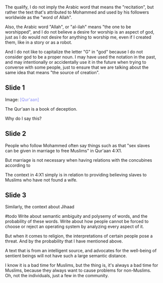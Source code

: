 The qualify, I do not imply the Arabic word that means the "recitation", but rather the text that's attributed to Mohammed and used by his followers worldwide as the "word of Allah".

Also, the Arabic word "Allah", or "al-ilah" means "the one to be worshipped", and I do not believe a desire for worship is an aspect of god, just as I do would not desire for anything to worship me, even if I created them, like in a story or as a robot.

And I do not like to capitalize the letter "G" in "god" because I do not consider god to be a proper noun. I may have used the notation in the past, and may intentionally or accidentally use it in the future when trying to converse with some people, just to ensure that we are talking about the same idea that means "the source of creation".
## Slide 1
Image: <span style="color:#8c90f9">[Qur'aan]</span>

The Qur'aan is a book of deception.

Why do I say this?
## Slide 2

People who follow Mohammed often say things such as that "sex slaves can be given in marriage to free Muslims" in Qur'aan 4:X1.

But marriage is not necessary when having relations with the concubines according to 

The context in 4:X1 simply is in relation to providing believing slaves to Muslims who have not found a wife.

## Slide 3

Similarly, the context about Jihaad


#todo Write about semantic ambiguity and polysemy of words, and the probability of these words.
Write about how people cannot be forced to choose or reject an operating system by analyzing every aspect of it.

But when it comes to religion, the interpretations of certain people pose a threat. And by the probability that I have mentioned above.

A text that is from an intelligent source, and advocates for the well-being of sentient beings will not have such a large semantic distance.


I know it is a bad time for Muslims, but the thing is, it's always a bad time for Muslims, because they always want to cause problems for non-Muslims. Oh, not the individuals, just a few in the community.




